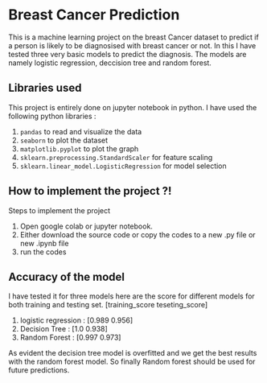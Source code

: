 
# Breast Cancer Prediction 

This is a machine learning project on the breast Cancer dataset to predict if a person is likely to be diagnosised with breast cancer or not. In this I have tested three very basic models to predict the diagnosis. The models are namely logistic regression, deccision tree and random forest.  


## Libraries used
This project is entirely done on jupyter notebook in python. I have used the following python libraries :
1. `pandas` to read and visualize the data 
2. `seaborn` to plot the dataset 
3. `matplotlib.pyplot` to plot the graph 
4. `sklearn.preprocessing.StandardScaler` for feature scaling
5. `sklearn.linear_model.LogisticRegression` for model selection 

## How to implement the project ?!

Steps to implement the project 

1. Open google colab or jupyter notebook.
2. Either download the source code or copy the codes to a new .py file  or new .ipynb file
3. run the codes 


## Accuracy of the model 
I have tested it for three models here are the score for different models for both training and testing set.
                         [training_score   teseting_score]
1. logistic regression : [0.989                     0.956]
2. Decision Tree       : [1.0                       0.938]
3. Random Forest       : [0.997                     0.973]


As evident the decision tree model is overfitted and we get the best results with the random forest model. So finally Random forest should be used for future predictions. 
